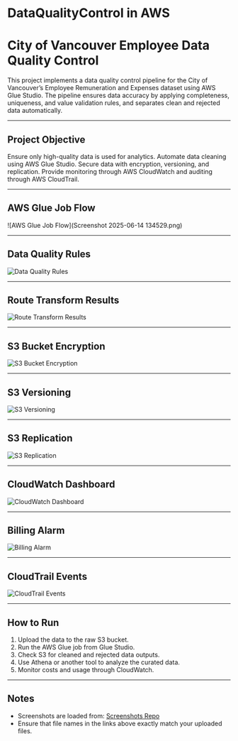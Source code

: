 # DataQualityControl in AWS
# City of Vancouver Employee Data Quality Control

This project implements a data quality control pipeline for the City of Vancouver’s Employee Remuneration and Expenses dataset using AWS Glue Studio. The pipeline ensures data accuracy by applying completeness, uniqueness, and value validation rules, and separates clean and rejected data automatically.

---

## Project Objective
Ensure only high-quality data is used for analytics. Automate data cleaning using AWS Glue Studio. Secure data with encryption, versioning, and replication. Provide monitoring through AWS CloudWatch and auditing through AWS CloudTrail.

---

## AWS Glue Job Flow
![AWS Glue Job Flow](Screenshot 2025-06-14 134529.png)

---

## Data Quality Rules
![Data Quality Rules](https://raw.githubusercontent.com/ishan1235k/Screenshots/main/your-data-quality-rules-image.png)

---

## Route Transform Results
![Route Transform Results](https://raw.githubusercontent.com/ishan1235k/Screenshots/main/your-route-transform-image.png)

---

## S3 Bucket Encryption
![S3 Bucket Encryption](https://raw.githubusercontent.com/ishan1235k/Screenshots/main/your-s3-encryption-image.png)

---

## S3 Versioning
![S3 Versioning](https://raw.githubusercontent.com/ishan1235k/Screenshots/main/your-s3-versioning-image.png)

---

## S3 Replication
![S3 Replication](https://raw.githubusercontent.com/ishan1235k/Screenshots/main/your-s3-replication-image.png)

---

## CloudWatch Dashboard
![CloudWatch Dashboard](https://raw.githubusercontent.com/ishan1235k/Screenshots/main/your-cloudwatch-dashboard-image.png)

---

## Billing Alarm
![Billing Alarm](https://raw.githubusercontent.com/ishan1235k/Screenshots/main/your-billing-alarm-image.png)

---

## CloudTrail Events
![CloudTrail Events](https://raw.githubusercontent.com/ishan1235k/Screenshots/main/your-cloudtrail-events-image.png)

---

## How to Run
1. Upload the data to the raw S3 bucket.
2. Run the AWS Glue job from Glue Studio.
3. Check S3 for cleaned and rejected data outputs.
4. Use Athena or another tool to analyze the curated data.
5. Monitor costs and usage through CloudWatch.

---

## Notes
- Screenshots are loaded from: [Screenshots Repo](https://github.com/ishan1235k/Screenshots)
- Ensure that file names in the links above exactly match your uploaded files.
